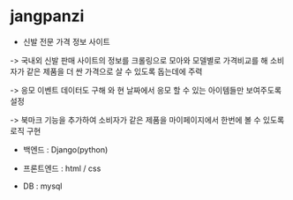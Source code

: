 # jangpanzi

- 신발 전문 가격 정보 사이트
 
 -> 국내외 신발 판매 사이트의 정보를 크롤링으로 모아와 모델별로 가격비교를 해 소비자가 같은 제품을 더 싼 가격으로 살 수 있도록 돕는데에 주력
 
 -> 응모 이벤트 데이터도 구해 와 현 날짜에서 응모 할 수 있는 아이템들만 보여주도록 설정
 
 -> 북마크 기능을 추가하여 소비자가 같은 제품을 마이페이지에서 한번에 볼 수 있도록 로직 구현

- 백엔드 : Django(python)

- 프론트엔드 : html / css

- DB : mysql

